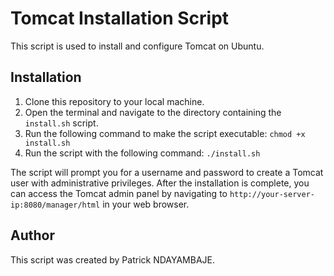 # Tomcat Installation Script

This script is used to install and configure Tomcat on Ubuntu.

## Installation

1. Clone this repository to your local machine.
2. Open the terminal and navigate to the directory containing the `install.sh` script.
3. Run the following command to make the script executable: `chmod +x install.sh`
4. Run the script with the following command: `./install.sh`

The script will prompt you for a username and password to create a Tomcat user with administrative privileges. After the installation is complete, you can access the Tomcat admin panel by navigating to `http://your-server-ip:8080/manager/html` in your web browser.

## Author

This script was created by Patrick NDAYAMBAJE.